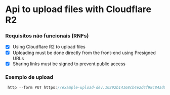 # Api to upload files with Cloudflare R2

### Requisitos não funcionais (RNFs)
- [x] Using Cloudflare R2 to upload files
- [x] Uploading must be done directly from the front-end using Presigned URLs
- [x] Sharing links must be signed to prevent public access

### Exemplo de upload

```js
 http --form PUT https://example-upload-dev.10292b14168cb4e2d4f98c84ad0f699e.r2.cloudflarestorage.com/file.mp4\?X-Amz-Algorithm\=AWS4-HMAC-SHA256\&X-Amz-Content-Sha256\=UNSIGNED-PAYLOAD\&X-Amz-Credential\=a6d180224c7a6f3d0beeeaa1f097ff82%2F20240118%2Fauto%2Fs3%2Faws4_request\&X-Amz-Date\=20240118T025149Z\&X-Amz-Expires\=600\&X-Amz-Signature\=a1bf7b6ae8c32ff7115e967f710e5dcc78d6b0accf559a62cd50474716013f5f\&X-Amz-SignedHeaders\=host\&x-id\=PutObject "Content-Type":"video/mp4" < example.mp4 
```